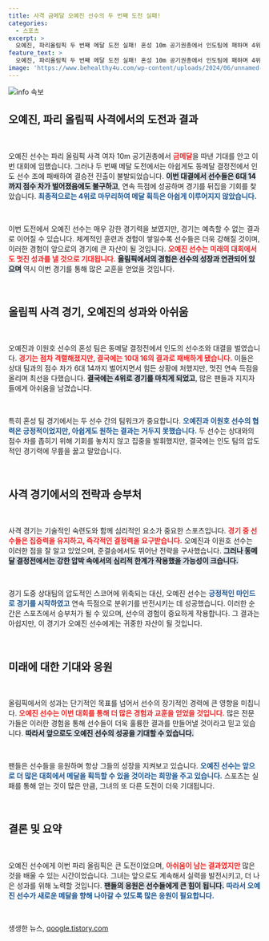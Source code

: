```yaml
---
title: 사격 금메달 오예진 선수의 두 번째 도전 실패!
categories:
  - 스포츠
excerpt: >
  오예진, 파리올림픽 두 번째 메달 도전 실패! 혼성 10m 공기권총에서 인도팀에 패하며 4위로 종료. 연속 득점에도 불구, 아쉬운 경기가 펼쳐졌다. 클릭해 더 궁금한 소식을 확인하세요!
feature_text: >
  오예진, 파리올림픽 두 번째 메달 도전 실패! 혼성 10m 공기권총에서 인도팀에 패하며 4위로 종료. 연속 득점에도 불구, 아쉬운 경기가 펼쳐졌다. 클릭해 더 궁금한 소식을 확인하세요!
image: 'https://www.behealthy4u.com/wp-content/uploads/2024/06/unnamed-file.png'
---
```


<p><img src="https://www.behealthy4u.com/wp-content/uploads/2024/06/unnamed-file.png" alt="info 속보" /></p>

<h2 data-ke-size="size26">오예진, 파리 올림픽 사격에서의 도전과 결과</h2>

<p data-ke-size="size16">&nbsp;</p>

<p>오예진 선수는 파리 올림픽 사격 여자 10m 공기권총에서 <b><span style="color: #ee2323;">금메달</span></b>을 따낸 기대를 안고 이번 대회에 임했습니다. 그러나 두 번째 메달 도전에서는 아쉽게도 동메달 결정전에서 인도 선수 조에 패배하여 결승전 진출이 불발되었습니다. <b><span style="background-color: #21538527;">이번 대결에서 선수들은 6대 14까지 점수 차가 벌어졌음에도 불구하고</span></b>, 연속 득점에 성공하며 경기를 뒤집을 기회를 찾았습니다. <b><span style="color: #1a5490;">최종적으로는 4위로 마무리하여 메달 획득은 아쉽게 이루어지지 않았습니다.</span></b></p>

<p data-ke-size="size16">&nbsp;</p>

<p>이번 도전에서 오예진 선수는 매우 강한 경기력을 보였지만, 경기는 예측할 수 없는 결과로 이어질 수 있습니다. 체계적인 훈련과 경험이 쌓일수록 선수들은 더욱 강해질 것이며, 이러한 경험이 앞으로의 경기에 큰 자산이 될 것입니다. <b><span style="color: #ee2323;">오예진 선수는 미래의 대회에서도 멋진 성과를 낼 것으로 기대됩니다.</span></b> <b><span style="background-color: #21538527;">올림픽에서의 경험은 선수의 성장과 연관되어 있으며</span></b> 역시 이번 경기를 통해 많은 교훈을 얻었을 것입니다.</p>

<p data-ke-size="size16">&nbsp;</p>

<h2 data-ke-size="size26">올림픽 사격 경기, 오예진의 성과와 아쉬움</h2>

<p data-ke-size="size16">&nbsp;</p>

<p>오예진과 이원호 선수의 혼성 팀은 동메달 결정전에서 인도의 선수조와 대결을 벌였습니다. <b><span style="color: #ee2323;">경기는 점차 격렬해졌지만, 결국에는 10대 16의 결과로 패배하게 됐습니다.</span></b> 이들은 상대 팀과의 점수 차가 6대 14까지 벌어지면서 힘든 상황에 처했지만, 멋진 연속 득점을 올리며 최선을 다했습니다. <b><span style="background-color: #21538527;">결국에는 4위로 경기를 마치게 되었고</span></b>, 많은 팬들과 지지자들에게 아쉬움을 남겼습니다.</p>

<p data-ke-size="size16">&nbsp;</p>

<p>특히 혼성 팀 경기에서는 두 선수 간의 팀워크가 중요합니다. <b><span style="color: #1a5490;">오예진과 이원호 선수의 협력은 긍정적이었지만, 아쉽게도 원하는 결과는 거두지 못했습니다.</span></b> 두 선수는 상대와의 점수 차를 좁히기 위해 기회를 놓치지 않고 집중을 발휘했지만, 결국에는 인도 팀의 압도적인 경기력에 무릎을 꿇고 말았습니다.</p>

<p data-ke-size="size16">&nbsp;</p>

<h2 data-ke-size="size26">사격 경기에서의 전략과 승부처</h2>

<p data-ke-size="size16">&nbsp;</p>

<p>사격 경기는 기술적인 숙련도와 함께 심리적인 요소가 중요한 스포츠입니다. <b><span style="color: #ee2323;">경기 중 선수들은 집중력을 유지하고, 즉각적인 결정력을 요구받습니다.</span></b> 오예진과 이원호 선수는 이러한 점을 잘 알고 있었으며, 준결승에서도 뛰어난 전략을 구사했습니다. <b><span style="background-color: #21538527;">그러나 동메달 결정전에서는 강한 압박 속에서의 심리적 한계가 작용했을 가능성이 크습니다.</span></b> </p>

<p data-ke-size="size16">&nbsp;</p>

<p>경기 도중 상대팀의 압도적인 스코어에 위축되는 대신, 오예진 선수는 <b><span style="color: #1a5490;">긍정적인 마인드로 경기를 시작하였고</span></b> 연속 득점으로 분위기를 반전시키는 데 성공했습니다. 이러한 순간은 스포츠에서 승부처가 될 수 있으며, 선수의 경험이 중요하게 작용합니다. 그 결과는 아쉽지만, 이 경기가 오예진 선수에게는 귀중한 자산이 될 것입니다.</p>

<p data-ke-size="size16">&nbsp;</p>

<h2 data-ke-size="size26">미래에 대한 기대와 응원</h2>

<p data-ke-size="size16">&nbsp;</p>

<p>올림픽에서의 성과는 단기적인 목표를 넘어서 선수의 장기적인 경력에 큰 영향을 미칩니다. <b><span style="color: #ee2323;">오예진 선수는 이번 대회를 통해 더 많은 경험과 교훈을 얻었을 것입니다.</span></b> 많은 전문가들은 이러한 경험을 통해 선수들이 더욱 훌륭한 결과를 만들어낼 것이라고 믿고 있습니다. <b><span style="background-color: #21538527;">따라서 앞으로도 오예진 선수의 성공을 기대할 수 있습니다.</span></b> </p>

<p data-ke-size="size16">&nbsp;</p>

<p>팬들은 선수들을 응원하며 항상 그들의 성장을 지켜보고 있습니다. <b><span style="color: #1a5490;">오예진 선수는 앞으로 더 많은 대회에서 메달을 획득할 수 있을 것이라는 희망을 주고 있습니다.</span></b> 스포츠는 실패를 통해 얻는 것이 많은 만큼, 그녀의 또 다른 도전이 더욱 기대됩니다.</p>

<p data-ke-size="size16">&nbsp;</p>

<h2 data-ke-size="size26">결론 및 요약</h2>

<p data-ke-size="size16">&nbsp;</p>

<p>오예진 선수에게 이번 파리 올림픽은 큰 도전이었으며, <b><span style="color: #ee2323;">아쉬움이 남는 결과였지만</span></b> 많은 것을 배울 수 있는 시간이었습니다. 그녀는 앞으로도 계속해서 실력을 발전시키고, 더 나은 성과를 위해 노력할 것입니다. <b><span style="background-color: #21538527;">팬들의 응원은 선수들에게 큰 힘이 됩니다.</span></b> <b><span style="color: #1a5490;">따라서 오예진 선수가 새로운 메달을 향해 나아갈 수 있도록 많은 응원이 필요합니다.</span></b> </p>

<p data-ke-size="size16">&nbsp;</p>
생생한 뉴스, <a href="https://qoogle.tistory.com" rel="dofollow">qoogle.tistory.com</a>



